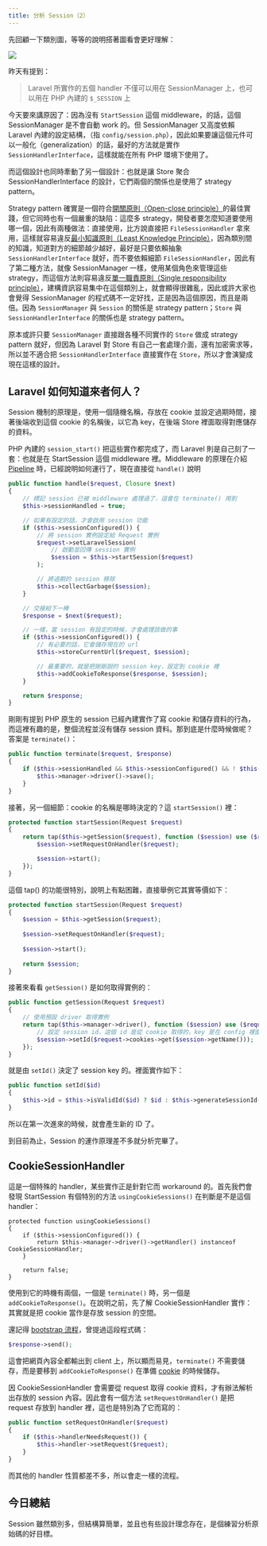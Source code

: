 ```yaml
---
title: 分析 Session（2）
---
```


先回顧一下類別圖，等等的說明搭著圖看會更好理解：

![](http://www.plantuml.com/plantuml/png/bP9FJm913CNlyocQU7Nu0CGG8chae0UvxgNi5fWuT3PjLqB4xwwoJ1337_Qqa-Rz-jg-7QgXMBEC3gTgWgL16L4LnZ4soy1eL4oQkavYnGiopadWqm7SG2NXWqIX3oY2wrkOM1A2m6h89Ralvm8RoGnBWWcfXiJFo5Ka6UVwNl7NRvHuEuaM8omNLBnHdJHOalKb_IENigxjnoa_IIunkz7orxapczzjVAIP-RpFhduEITwtbt7jVNeIvWlhRGRNJPFNg5hQRmQvsy44uFq0_cdxmBJAUHm5ZkhQOlB-P6XxdopjaCOsqdjKgWxRGw-fVwzoolGabtoLLkol_856ARq7wcRzW8PJr8xKKuWTYTScncx4aBXgbl4R)

昨天有提到：

> Laravel 所實作的五個 handler 不僅可以用在 SessionManager 上，也可以用在 PHP 內建的 `$_SESSION` 上

今天要來講原因了：因為沒有 `StartSession` 這個 middleware，的話，這個 SessionManager 是不會自動 work 的。但 SessionManager 又高度依賴 Laravel 內建的設定結構，（指 `config/session.php`），因此如果要讓這個元件可以一般化（generalization）的話，最好的方法就是實作 `SessionHandlerInterface`，這樣就能在所有 PHP 環境下使用了。

而這個設計也同時牽動了另一個設計：也就是讓 Store 聚合 SessionHandlerInterface 的設計，它們兩個的關係也是使用了 strategy pattern。

Strategy pattern 確實是一個符合[開關原則（Open-close principle）][Refactoring Day08]的最佳實踐，但它同時也有一個嚴重的缺陷：這麼多 strategy，開發者要怎麼知道要使用哪一個，因此有兩種做法：直接使用，比方說直接把 `FileSessionHandler` 拿來用，這樣就容易違反[最小知識原則（Least Knowledge Principle）][Refactoring Day12]，因為類別間的知識，知道對方的細節越少越好，最好是只要依賴抽象 `SessionHandlerInterface` 就好，而不要依賴細節 `FileSessionHandler`，因此有了第二種方法，就像 SessionManager 一樣，使用某個角色來管理這些 strategy，而這個方法則容易違反[單一職責原則（Single responsibility principle）][Refactoring Day07]，建構資訊容易集中在這個類別上，就會顯得很雜亂，因此或許大家也會覺得 SessionManager 的程式碼不一定好找，正是因為這個原因，而且是兩倍。因為 `SessionManager` 與 `Session` 的關係是 strategy pattern；`Store` 與 `SessionHandlerInterface` 的關係也是 strategy pattern。

原本或許只要 `SessionManager` 直接跟各種不同實作的 `Store` 做成 strategy pattern 就好，但因為 Laravel 對 Store 有自己一套處理介面，還有加密需求等，所以並不適合把 `SessionHandlerInterface` 直接實作在 `Store`，所以才會演變成現在這樣的設計。

## Laravel 如何知道來者何人？

Session 機制的原理是，使用一個隨機名稱，存放在 cookie 並設定過期時間，接著後端收到這個 cookie 的名稱後，以它為 key，在後端 Store 裡面取得對應儲存的資料。

PHP 內建的 `session_start()` 把這些實作都完成了，而 Laravel 則是自己刻了一套：也就是在 StartSession 這個 middleware 裡。Middleware 的原理在介紹 [Pipeline][Day07] 時，已經說明如何運行了，現在直接從 `handle()` 說明

```php
public function handle($request, Closure $next)
{
    // 標記 session 已被 middleware 處理過了，這會在 terminate() 用到
    $this->sessionHandled = true;

    // 如果有設定的話，才會啟用 session 功能
    if ($this->sessionConfigured()) {
        // 將 session 實例設定給 Request 實例
        $request->setLaravelSession(
            // 啟動並回傳 session 實例
            $session = $this->startSession($request)
        );

        // 將過期的 session 移除
        $this->collectGarbage($session);
    }

    // 交接給下一棒
    $response = $next($request);

    // 一樣，當 session 有設定的時候，才會處理該做的事 
    if ($this->sessionConfigured()) {
        // 有必要的話，它會儲存現在的 url
        $this->storeCurrentUrl($request, $session);

        // 最重要的，就是把剛剛說的 session key，設定到 cookie 裡
        $this->addCookieToResponse($response, $session);
    }

    return $response;
}
```

剛剛有提到 PHP 原生的 session 已經內建實作了寫 cookie 和儲存資料的行為，而這裡有趣的是，整個流程並沒有儲存 session 資料。那到底是什麼時候做呢？答案是 `terminate()`：

```php
public function terminate($request, $response)
{
    if ($this->sessionHandled && $this->sessionConfigured() && ! $this->usingCookieSessions()) {
        $this->manager->driver()->save();
    }
}
```

接著，另一個細節：cookie 的名稱是哪時決定的？這 `startSession()` 裡：

```php
protected function startSession(Request $request)
{
    return tap($this->getSession($request), function ($session) use ($request) {
        $session->setRequestOnHandler($request);

        $session->start();
    });
}
```

這個 tap() 的功能很特別，說明上有點困難，直接舉例它其實等價如下：

```php
protected function startSession(Request $request)
{
    $session = $this->getSession($request);
    
    $session->setRequestOnHandler($request);
    
    $session->start();
    
    return $session;
}
```

接著來看看 `getSession()` 是如何取得實例的：

```php
public function getSession(Request $request)
{
    // 使用預設 driver 取得實例
    return tap($this->manager->driver(), function ($session) use ($request) {
        // 設定 session id，這個 id 是從 cookie 取得的，key 是在 config 裡面設定的
        $session->setId($request->cookies->get($session->getName()));
    });
}
```

就是由 `setId()` 決定了 session key 的。裡面實作如下：

```php
public function setId($id)
{
    $this->id = $this->isValidId($id) ? $id : $this->generateSessionId();
}
```

所以在第一次進來的時候，就會產生新的 ID 了。

到目前為止，Session 的運作原理差不多就分析完畢了。

## CookieSessionHandler

這是一個特殊的 handler，某些實作正是針對它而 workaround 的。首先我們會發現 StartSession 有個特別的方法 `usingCookieSessions()` 在判斷是不是這個 handler：

```
protected function usingCookieSessions()
{
    if ($this->sessionConfigured()) {
        return $this->manager->driver()->getHandler() instanceof CookieSessionHandler;
    }

    return false;
}
```

使用到它的時機有兩個，一個是 `terminate()` 時，另一個是 `addCookieToResponse()`。在說明之前，先了解 CookieSessionHandler 實作：其實就是把 cookie 當作是存放 session 的空間。

還記得 [bootstrap 流程][Day02]，曾提過這段程式碼：

```php
$response->send();
```

這會把網頁內容全都輸出到 client 上，所以顯而易見，`terminate()` 不需要儲存，而是要移到 `addCookieToResponse()` 在準備 [cookie][Day09] 的時候儲存。

因 CookieSessionHandler 會需要從 request 取得 cookie 資料，才有辦法解析出存放的 session 內容。因此會有一個方法 `setRequestOnHandler()` 是把 request 存放到 handler 裡，這也是特別為了它而寫的：

```php
public function setRequestOnHandler($request)
{
    if ($this->handlerNeedsRequest()) {
        $this->handler->setRequest($request);
    }
}
```

而其他的 handler 性質都差不多，所以會走一樣的流程。

## 今日總結

Session 雖然類別多，但結構算簡單，並且也有些設計理念存在，是個練習分析原始碼的好目標。

[Refactoring Day07]: /src/ironman-refactoring-30-days/day07.md
[Refactoring Day08]: /src/ironman-refactoring-30-days/day08.md
[Refactoring Day12]: /src/ironman-refactoring-30-days/day12.md

[Day02]: day02.md
[Day07]: day07.md
[Day09]: day09.md
